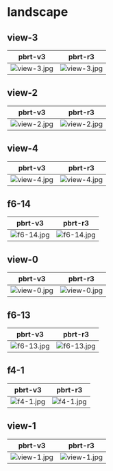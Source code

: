 # landscape
## view-3
|pbrt-v3|pbrt-r3|
|---|---|
|![view-3.jpg](../v3/landscape/view-3.jpg)|![view-3.jpg](../r3/landscape/view-3.jpg)|
## view-2
|pbrt-v3|pbrt-r3|
|---|---|
|![view-2.jpg](../v3/landscape/view-2.jpg)|![view-2.jpg](../r3/landscape/view-2.jpg)|
## view-4
|pbrt-v3|pbrt-r3|
|---|---|
|![view-4.jpg](../v3/landscape/view-4.jpg)|![view-4.jpg](../r3/landscape/view-4.jpg)|
## f6-14
|pbrt-v3|pbrt-r3|
|---|---|
|![f6-14.jpg](../v3/landscape/f6-14.jpg)|![f6-14.jpg](../r3/landscape/f6-14.jpg)|
## view-0
|pbrt-v3|pbrt-r3|
|---|---|
|![view-0.jpg](../v3/landscape/view-0.jpg)|![view-0.jpg](../r3/landscape/view-0.jpg)|
## f6-13
|pbrt-v3|pbrt-r3|
|---|---|
|![f6-13.jpg](../v3/landscape/f6-13.jpg)|![f6-13.jpg](../r3/landscape/f6-13.jpg)|
## f4-1
|pbrt-v3|pbrt-r3|
|---|---|
|![f4-1.jpg](../v3/landscape/f4-1.jpg)|![f4-1.jpg](../r3/landscape/f4-1.jpg)|
## view-1
|pbrt-v3|pbrt-r3|
|---|---|
|![view-1.jpg](../v3/landscape/view-1.jpg)|![view-1.jpg](../r3/landscape/view-1.jpg)|
